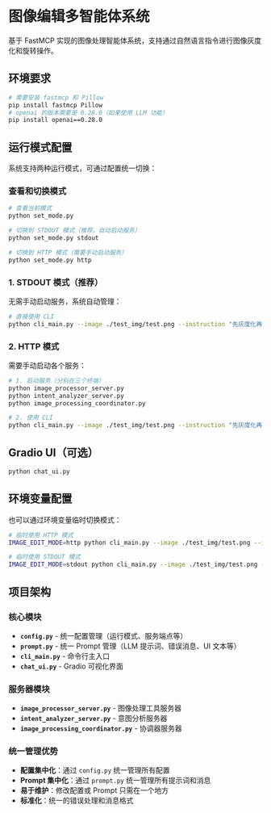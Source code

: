 # 图像编辑多智能体系统

基于 FastMCP 实现的图像处理智能体系统，支持通过自然语言指令进行图像灰度化和旋转操作。

## 环境要求

```bash
# 需要安装 fastmcp 和 Pillow
pip install fastmcp Pillow
# openai 的版本需要是 0.28.0（如果使用 LLM 功能）
pip install openai==0.28.0
```

## 运行模式配置

系统支持两种运行模式，可通过配置统一切换：

### 查看和切换模式

```bash
# 查看当前模式
python set_mode.py

# 切换到 STDOUT 模式（推荐，自动启动服务）
python set_mode.py stdout

# 切换到 HTTP 模式（需要手动启动服务）
python set_mode.py http
```

### 1. STDOUT 模式（推荐）

无需手动启动服务，系统自动管理：

```bash
# 直接使用 CLI
python cli_main.py --image ./test_img/test.png --instruction "先灰度化再顺时针旋转90度" --output ./output/test_out.png
```

### 2. HTTP 模式

需要手动启动各个服务：

```bash
# 1. 启动服务（分别在三个终端）
python image_processor_server.py
python intent_analyzer_server.py
python image_processing_coordinator.py

# 2. 使用 CLI
python cli_main.py --image ./test_img/test.png --instruction "先灰度化再顺时针旋转90度" --output ./output/test_out.png
```

## Gradio UI（可选）

```bash
python chat_ui.py
```

## 环境变量配置

也可以通过环境变量临时切换模式：

```bash
# 临时使用 HTTP 模式
IMAGE_EDIT_MODE=http python cli_main.py --image ./test_img/test.png --instruction "先灰度化再顺时针旋转90度"

# 临时使用 STDOUT 模式  
IMAGE_EDIT_MODE=stdout python cli_main.py --image ./test_img/test.png --instruction "先灰度化再顺时针旋转90度"
```

## 项目架构

### 核心模块
- **`config.py`** - 统一配置管理（运行模式、服务端点等）
- **`prompt.py`** - 统一 Prompt 管理（LLM 提示词、错误消息、UI 文本等）
- **`cli_main.py`** - 命令行主入口
- **`chat_ui.py`** - Gradio 可视化界面

### 服务器模块
- **`image_processor_server.py`** - 图像处理工具服务器
- **`intent_analyzer_server.py`** - 意图分析服务器
- **`image_processing_coordinator.py`** - 协调器服务器

### 统一管理优势
- **配置集中化**：通过 `config.py` 统一管理所有配置
- **Prompt 集中化**：通过 `prompt.py` 统一管理所有提示词和消息
- **易于维护**：修改配置或 Prompt 只需在一个地方
- **标准化**：统一的错误处理和消息格式